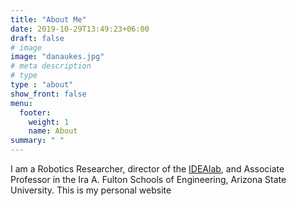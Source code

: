 ```yaml
---
title: "About Me"
date: 2019-10-29T13:49:23+06:00
draft: false
# image
image: "danaukes.jpg"
# meta description
# type
type : "about"
show_front: false
menu:
  footer:
    weight: 1
    name: About
summary: " "
---
```


I am a Robotics Researcher, director of the [IDEAlab](http://idealab.asu.edu), and Associate Professor in the Ira A. Fulton Schools of Engineering, Arizona State University.  This is my personal website 

